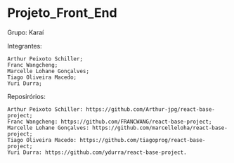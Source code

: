 # Projeto_Front_End

Grupo: Karaí

Integrantes:

    Arthur Peixoto Schiller;
    Franc Wangcheng;
    Marcelle Lohane Gonçalves;
    Tiago Oliveira Macedo;
    Yuri Durra;

Reposirórios:

    Arthur Peixoto Schiller: https://github.com/Arthur-jpg/react-base-project;
    Franc Wangcheng: https://github.com/FRANCWANG/react-base-project;
    Marcelle Lohane Gonçalves: https://github.com/marcelleloha/react-base-project;
    Tiago Oliveira Macedo: https://github.com/tiagoprog/react-base-project;
    Yuri Durra: https://github.com/ydurra/react-base-project.
    


